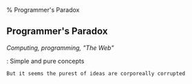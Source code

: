 % Programmer's Paradox

## Programmer's Paradox

*Computing, programming, "The Web"*

:	Simple and pure concepts

	But it seems the purest of ideas are corporeally corrupted